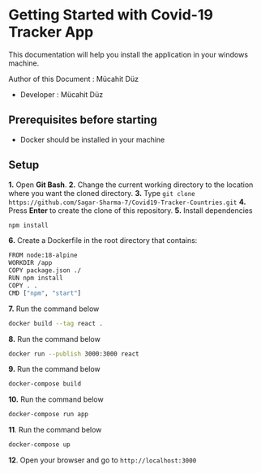 # Getting Started with Covid-19 Tracker App

This documentation will help you install the application in your windows machine.

Author of this Document : Mücahit Düz

- Developer : Mücahit Düz

## Prerequisites before starting

- Docker should be installed in your machine

## Setup

**1.** Open **Git Bash**.
**2.** Change the current working directory to the location where you want the cloned directory.
**3.** Type `git clone https://github.com/Sagar-Sharma-7/Covid19-Tracker-Countries.git`
**4.** Press **Enter** to create the clone of this repository.
**5.** Install dependencies

```bash
npm install
```

**6.** Create a Dockerfile in the root directory that contains:

```bash
FROM node:18-alpine
WORKDIR /app
COPY package.json ./
RUN npm install
COPY . .
CMD ["npm", "start"]
```

**7.** Run the command below

```bash
docker build --tag react .
```

**8.** Run the command below

```bash
docker run --publish 3000:3000 react
```

**9.** Run the command below

```bash
docker-compose build
```

**10.** Run the command below

```bash
docker-compose run app
```

**11**. Run the command below

```bash
docker-compose up
```

**12**. Open your browser and go to `http://localhost:3000`
